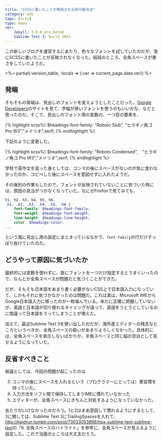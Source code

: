 ```yaml
---
title: "SCSSに書いたことが無視される時の解決法"
category: web
tags: [scss]
type: memo
ver:
    Jekyll: 3.0.0.pre.beta8
    Sublime Text 3: Build 3083
---
```

この新しいブログを運営するにあたり、色々なフォントを試していたのだが、急にSCSSに書いたことが反映されなくなった。結局のところ、全角スペースが悪さをしていたようだ。

<!-- more -->

<%= partial(:version_table, :locals => {:ver => current_page.data.ver}) %>

## 発端
そもそもの発端は、見出しのフォントを変えようとしたことだった。[Google Developers](https://developers.google.com/web/fundamentals/)のサイトを見て、字幅が狭いフォントを使うのもいいかな、などと思ったのだ。そこで、見出しのフォント用の変数の、一つ目の要素を、

{% highlight scss%}
$headings-font-family: "Roboto Slub", "ヒラギノ角ゴ Pro W3","メイリオ",serif;
{% endhighlight %}

下記のように変更した。

{% highlight scss%}
$headings-font-family: "Roboto Condensed",　"ヒラギノ角ゴ Pro W3","メイリオ",serif;
{% endhighlight %}

学校で英作文を習った身としては、コンマの後にスペースがないのが気に食わなかったのか、コピペした後にスペースを意図せずに入れたようだ。

その後別の作業もしたので、フォントが反映されていないことに気づいた時には、原因の見当がつかなくなっていた。なにせFirefoxで見てみても、

```scss
h1, h2, h3, h4, h5, h6,
.h1, .h2, .h3, .h4, .h5, .h6 {
    font-family: $headings-font-family;
    font-weight: $headings-font-weight;
    line-height: $headings-line-height;
    color: $headings-color;
...
```

という風に見出し用の設定にまとまっているなかで、`font-family`の行だけすっぽり抜けていたのだ。

## どうやって原因に気づいたか
最終的には変数を使わずに、直にフォントを一つだけ指定するとうまくいったので、なんとか全角スペースが問題だと気づくことができた。

だが、そもそも日本語をあまり書く必要がないCSS上で日本語入力になっていて、しかもそれに気づかなかったのは問題だ。これは実は、Microsoft IMEからGoogle日本語入力に移ったのが一枚噛んでいる。未だに正確に把握していないが、英語と日本語が切り替わるタイミングが違って、英語をうとうとしているのに間違って日本語をうってしまうことが増えた。

加えて、最近Sublime Text 3を使い出したのだが、海外産エディターの残念なところというべきか、全角スペースの扱いがあまりよろしくなかった。具体的には、全角スペースを表示しないばかりか、半角スペースと同じ幅の空白として見せるようになっていた。

## 反省すべきこと
結論としては、今回の問題が起こったのは

3. コンマの後にスペースを入れるという（プログラマーにとっては）悪習慣を持っていた。
1. 入力方法をソフト間で保持してしまうIMEに慣れていなかった
2. エディターが、全角スペースにきちんと対処するようになっていなかった。

あたりがいけなかったのだろう。1と2はまあ意図して慣れるようにするとして、3に関しては、Sublime Text 3にTrailingSpacesを入れて、<http://keidrun.tumblr.com/post/73033053898/tips-sublime-text-sublime-text>の「6. 全角スペースのハイライト」を参考に、全角スペースが見えるように設定した。これで当面のところは大丈夫だろう。
